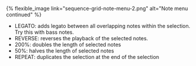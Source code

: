 ---
---

{% flexible_image link="sequence-grid-note-menu-2.png" alt="Note menu continued" %}

* LEGATO: adds legato between all overlapping  notes within the selection. Try this with bass  notes.
* REVERSE: reverses the playback of the selected notes.
* 200%: doubles the length of selected notes 
* 50%: halves the length of selected notes 
* REPEAT: duplicates the selection at the end of the selection
